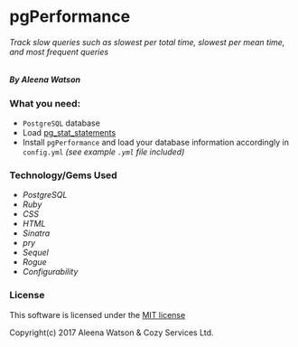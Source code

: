 # pgPerformance

###### Track slow queries such as slowest per total time, slowest per mean time, and most frequent queries
##### By Aleena Watson

### What you need:
* `PostgreSQL` database 
* Load [pg_stat_statements](https://www.postgresql.org/docs/current/static/pgstatstatements.html)
* Install `pgPerformance` and load your database information accordingly in `config.yml` _(see example `.yml` file included)_


### Technology/Gems Used

* _PostgreSQL_
* _Ruby_
* _CSS_
* _HTML_
* _Sinatra_
* _pry_
* _Sequel_
* _Rogue_
* _Configurability_


### License 
This software is licensed under the [MIT license](LICENSE.txt)


Copyright(c) 2017 Aleena Watson & Cozy Services Ltd.